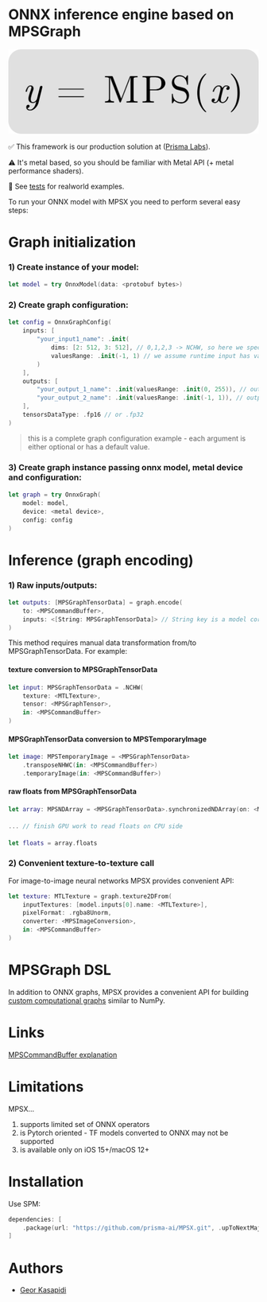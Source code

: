 # ONNX inference engine based on MPSGraph

![MPSX](logo.svg)

✅ This framework is our production solution at ([Prisma Labs](https://prisma-ai.com)).

⚠️ It's metal based, so you should be familiar with Metal API (+ metal performance shaders).

🔎 See [tests](/Sources/MPSXTests/OnnxTests.swift) for realworld examples.

To run your ONNX model with MPSX you need to perform several easy steps:

# Graph initialization

### 1) Create instance of your model:

``` swift
let model = try OnnxModel(data: <protobuf bytes>)
```

### 2) Create graph configuration:

``` swift
let config = OnnxGraphConfig(
    inputs: [
        "your_input1_name": .init(
            dims: [2: 512, 3: 512], // 0,1,2,3 -> NCHW, so here we specify Height and Width
            valuesRange: .init(-1, 1) // we assume runtime input has value range 0-1, but our model requires -1-1 range, so passing required range, MPSX automatically denormalize your input values
        )
    ],
    outputs: [
        "your_output_1_name": .init(valuesRange: .init(0, 255)), // output_1 will be normalized to 0-1 range, using actual range 0-255
        "your_output_2_name": .init(valuesRange: .init(-1, 1)), // output_2 will be normalized to 0-1 range, using actual range -1-1
    ],
    tensorsDataType: .fp16 // or .fp32
)
```

> this is a complete graph configuration example - each argument is either optional or has a default value.

### 3) Create graph instance passing onnx model, metal device and configuration:

``` swift
let graph = try OnnxGraph(
    model: model,
    device: <metal device>,
    config: config
)
```

# Inference (graph encoding)

### 1) Raw inputs/outputs:

``` swift
let outputs: [MPSGraphTensorData] = graph.encode(
    to: <MPSCommandBuffer>,
    inputs: <[String: MPSGraphTensorData]> // String key is a model corresponding input name
)
```

This method requires manual data transformation from/to MPSGraphTensorData. For example:

#### texture conversion to MPSGraphTensorData

``` swift
let input: MPSGraphTensorData = .NCHW(
    texture: <MTLTexture>,
    tensor: <MPSGraphTensor>,
    in: <MPSCommandBuffer>
)
```

#### MPSGraphTensorData conversion to MPSTemporaryImage

``` swift
let image: MPSTemporaryImage = <MPSGraphTensorData>
    .transposeNHWC(in: <MPSCommandBuffer>)
    .temporaryImage(in: <MPSCommandBuffer>)
```

#### raw floats from MPSGraphTensorData

``` swift
let array: MPSNDArray = <MPSGraphTensorData>.synchronizedNDArray(on: <MPSCommandBuffer>)

... // finish GPU work to read floats on CPU side

let floats = array.floats
```

### 2) Convenient texture-to-texture call

For image-to-image neural networks MPSX provides convenient API:

``` swift
let texture: MTLTexture = graph.texture2DFrom(
    inputTextures: [model.inputs[0].name: <MTLTexture>],
    pixelFormat: .rgba8Unorm,
    converter: <MPSImageConversion>,
    in: <MPSCommandBuffer>
)
```

# MPSGraph DSL

In addition to ONNX graphs, MPSX provides a convenient API for building [custom computational graphs](/Sources/MPSXTests/FoundationTests.swift#L16) similar to NumPy.

# Links

[MPSCommandBuffer explanation](https://geor.blog/mpscommandbuffer/)

# Limitations

MPSX...

1) supports limited set of ONNX operators
2) is Pytorch oriented - TF models converted to ONNX may not be supported
3) is available only on iOS 15+/macOS 12+

# Installation

Use SPM:

``` swift
dependencies: [
    .package(url: "https://github.com/prisma-ai/MPSX.git", .upToNextMajor(from: "1.3.0"))
]
```

# Authors

* [Geor Kasapidi](https://github.com/geor-kasapidi)
